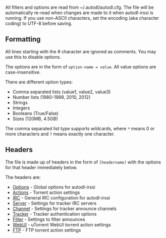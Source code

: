 All filters and options are read from ~/.autodl/autodl.cfg. The file will be automatically re-read when changes are made to it when autodl-irssi is running. If you use non-ASCII characters, set the encoding (aka character coding) to UTF-8 before saving.

## Formatting
All lines starting with the # character are ignored as comments. You may use this to disable options.

The options are in the form of ``option-name = value``. All value options are case-insensitive.

There are different option types:
* Comma separated lists (value1, value2, value3)
* Number lists (1980-1999, 2010, 2012)
* Strings
* Integers
* Booleans (True/False)
* Sizes (120MB, 4.5GB)

The comma separated list type supports wildcards, where ``*`` means 0 or more characters and ``?`` means exactly one character.

## Headers

The file is made up of headers in the form of ``[headername]`` with the options for that header immediately below.

The headers are:

* [Options](options.md) - Global options for autodl-irssi
* [Actions](actions.md) - Torrent action settings
* [IRC](irc.md) - General IRC configuration for autodl-irssi
* [Server](server.md) - Settings for tracker IRC servers
* [Channel](channel.md) - Settings for tracker announce channels
* [Tracker](tracker.md) - Tracker authentication options
* [Filter](filter.md) - Settings to filter announces
* [WebUI](webui.md) - uTorrent WebUI torrent action settings
* [FTP](ftp.md) - FTP torrent action settings
